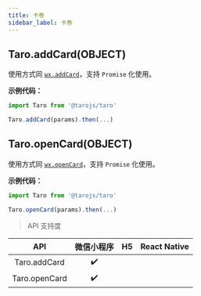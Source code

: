 ```yaml
---
title: 卡券
sidebar_label: 卡券
---
```


## Taro.addCard(OBJECT)

使用方式同 [`wx.addCard`](https://developers.weixin.qq.com/miniprogram/dev/api/wx.addCard.html)，支持 `Promise` 化使用。

**示例代码：**

```jsx
import Taro from '@tarojs/taro'

Taro.addCard(params).then(...)
```

## Taro.openCard(OBJECT)

使用方式同 [`wx.openCard`](https://developers.weixin.qq.com/miniprogram/dev/api/wx.openCard.html)，支持 `Promise` 化使用。

**示例代码：**

```jsx
import Taro from '@tarojs/taro'

Taro.openCard(params).then(...)
```

> API 支持度

|      API      | 微信小程序 | H5 | React Native |
|:-------------:|:-----:|:--:|:------------:|
| Taro.addCard  |  ✔️   |    |              |
| Taro.openCard |  ✔️   |    |              |
